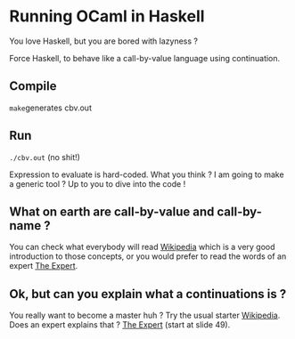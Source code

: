 # Running OCaml in Haskell

You love Haskell, but you are bored with lazyness ?

Force Haskell, to behave like a call-by-value language using continuation.

## Compile

`make`generates cbv.out

## Run

`./cbv.out` (no shit!)

Expression to evaluate is hard-coded. What you think ? I am going to make a generic tool ? Up to you to dive into the code !

## What on earth are call-by-value and call-by-name ?

You can check what everybody will read [Wikipedia](https://en.wikipedia.org/wiki/Evaluation_strategy) which is a very good introduction to those concepts, or you would prefer to read the words of an expert [The Expert](http://pauillac.inria.fr/~xleroy/mpri/2-4/semantics.pdf).

## Ok, but can you explain what a continuations is ?

You really want to become a master huh ? Try the usual starter [Wikipedia](https://en.wikipedia.org/wiki/Continuation). Does an expert explains that ? [The Expert](http://pauillac.inria.fr/~xleroy/mpri/2-4/transformations.pdf) (start at slide 49).
